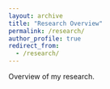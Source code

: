 ```yaml
---
layout: archive
title: "Research Overview"
permalink: /research/
author_profile: true
redirect_from:
  - /research/
---
```


Overview of my research.
